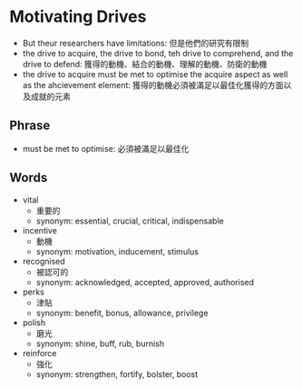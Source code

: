 # Motivating Drives

- But theur researchers have limitations: 但是他們的研究有限制
- the drive to acquire, the drive to bond, teh drive to comprehend, and the drive to defend: 獲得的動機、結合的動機、理解的動機、防衛的動機
- the drive to acquire must be met to optimise the acquire aspect as well as the ahcievement element: 獲得的動機必須被滿足以最佳化獲得的方面以及成就的元素


## Phrase

- must be met to optimise: 必須被滿足以最佳化

## Words

- vital
  - 重要的
  - synonym: essential, crucial, critical, indispensable
- incentive
  - 動機
  - synonym: motivation, inducement, stimulus
- recognised
  - 被認可的
  - synonym: acknowledged, accepted, approved, authorised
- perks
  - 津貼
  - synonym: benefit, bonus, allowance, privilege
- polish
  - 磨光
  - synonym: shine, buff, rub, burnish
- reinforce
  - 強化
  - synonym: strengthen, fortify, bolster, boost